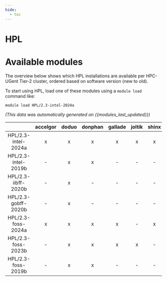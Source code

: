 ```yaml
---
hide:
  - toc
---
```


HPL
===

# Available modules


The overview below shows which HPL installations are available per HPC-UGent Tier-2 cluster, ordered based on software version (new to old).

To start using HPL, load one of these modules using a `module load` command like:

```shell
module load HPL/2.3-intel-2024a
```

*(This data was automatically generated on {{modules_last_updated}})*  

| |accelgor|doduo|donphan|gallade|joltik|shinx|skitty|
| :---: | :---: | :---: | :---: | :---: | :---: | :---: | :---: |
|HPL/2.3-intel-2024a|x|x|x|x|x|x|x|
|HPL/2.3-intel-2019b|-|x|x|-|-|-|-|
|HPL/2.3-iibff-2020b|-|x|-|-|-|-|-|
|HPL/2.3-gobff-2020b|-|x|-|-|-|-|-|
|HPL/2.3-foss-2024a|x|x|x|x|-|x|x|
|HPL/2.3-foss-2023b|-|x|x|x|x|-|x|
|HPL/2.3-foss-2019b|-|x|x|-|-|-|-|
